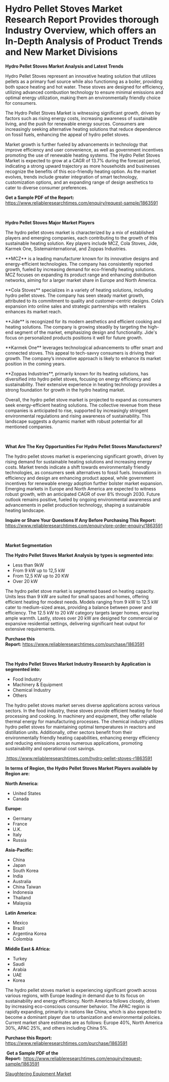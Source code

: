<p><h1>Hydro Pellet Stoves Market Research Report Provides thorough Industry Overview, which offers an In-Depth Analysis of Product Trends and New Market Divisions</h1></p><p><strong>Hydro Pellet Stoves Market Analysis and Latest Trends</strong></p>
<p><p>Hydro Pellet Stoves represent an innovative heating solution that utilizes pellets as a primary fuel source while also functioning as a boiler, providing both space heating and hot water. These stoves are designed for efficiency, utilizing advanced combustion technology to ensure minimal emissions and optimal energy utilization, making them an environmentally friendly choice for consumers.</p><p>The Hydro Pellet Stoves Market is witnessing significant growth, driven by factors such as rising energy costs, increasing awareness of sustainable living, and the push for renewable energy sources. Consumers are increasingly seeking alternative heating solutions that reduce dependence on fossil fuels, enhancing the appeal of hydro pellet stoves. </p><p>Market growth is further fueled by advancements in technology that improve efficiency and user convenience, as well as government incentives promoting the use of renewable heating systems. The Hydro Pellet Stoves Market is expected to grow at a CAGR of 13.7% during the forecast period, indicating a strong upward trajectory as more households and businesses recognize the benefits of this eco-friendly heating option. As the market evolves, trends include greater integration of smart technology, customization options, and an expanding range of design aesthetics to cater to diverse consumer preferences.</p></p>
<p><strong>Get a Sample PDF of the Report:&nbsp;</strong> <a href="https://www.reliableresearchtimes.com/enquiry/request-sample/1863591?utm_campaign=2205&utm_medium=2&utm_source=Github&utm_content=ia&utm_term=10042025&utm_id=hydro-pellet-stoves">https://www.reliableresearchtimes.com/enquiry/request-sample/1863591</a></p>
<p>&nbsp;</p>
<p><strong>Hydro Pellet Stoves Major Market Players</strong></p>
<p><p>The hydro pellet stoves market is characterized by a mix of established players and emerging companies, each contributing to the growth of this sustainable heating solution. Key players include MCZ, Cola Stoves, Jide, Karmek One, Sistemainternational, and Zoppas Industries.</p><p>**MCZ** is a leading manufacturer known for its innovative designs and energy-efficient technologies. The company has consistently reported growth, fueled by increasing demand for eco-friendly heating solutions. MCZ focuses on expanding its product range and enhancing distribution networks, aiming for a larger market share in Europe and North America.</p><p>**Cola Stoves** specializes in a variety of heating solutions, including hydro pellet stoves. The company has seen steady market growth, attributed to its commitment to quality and customer-centric designs. Cola’s expansion into online sales and strategic partnerships with retailers enhances its market reach.</p><p>**Jide** is recognized for its modern aesthetics and efficient cooking and heating solutions. The company is growing steadily by targeting the high-end segment of the market, emphasizing design and functionality. Jide's focus on personalized products positions it well for future growth.</p><p>**Karmek One** leverages technological advancements to offer smart and connected stoves. This appeal to tech-savvy consumers is driving their growth. The company’s innovative approach is likely to enhance its market position in the coming years.</p><p>**Zoppas Industries**, primarily known for its heating solutions, has diversified into hydro pellet stoves, focusing on energy efficiency and sustainability. Their extensive experience in heating technology provides a strong foundation for growth in the hydro heating market.</p><p>Overall, the hydro pellet stove market is projected to expand as consumers seek energy-efficient heating solutions. The collective revenue from these companies is anticipated to rise, supported by increasingly stringent environmental regulations and rising awareness of sustainability. This landscape suggests a dynamic market with robust potential for all mentioned companies.</p></p>
<p>&nbsp;</p>
<p><strong>What Are The Key Opportunities For Hydro Pellet Stoves Manufacturers?</strong></p>
<p><p>The hydro pellet stoves market is experiencing significant growth, driven by rising demand for sustainable heating solutions and increasing energy costs. Market trends indicate a shift towards environmentally friendly technologies, as consumers seek alternatives to fossil fuels. Innovations in efficiency and design are enhancing product appeal, while government incentives for renewable energy adoption further bolster market expansion. Emerging markets in Europe and North America are expected to witness robust growth, with an anticipated CAGR of over 8% through 2030. Future outlook remains positive, fueled by ongoing environmental awareness and advancements in pellet production technology, shaping a sustainable heating landscape.</p></p>
<p><strong>Inquire or Share Your Questions If Any Before Purchasing This Report:</strong> <a href="https://www.reliableresearchtimes.com/enquiry/pre-order-enquiry/1863591?utm_campaign=2205&utm_medium=2&utm_source=Github&utm_content=ia&utm_term=10042025&utm_id=hydro-pellet-stoves">https://www.reliableresearchtimes.com/enquiry/pre-order-enquiry/1863591</a></p>
<p>&nbsp;</p>
<p><strong>Market Segmentation</strong></p>
<p><strong>The Hydro Pellet Stoves Market Analysis by types is segmented into:</strong></p>
<p><ul><li>Less than 9kW</li><li>From 9 kW up to 12,5 kW</li><li>From 12,5 KW up to 20 KW</li><li>Over 20 kW</li></ul></p>
<p><p>The hydro pellet stove market is segmented based on heating capacity. Units less than 9 kW are suited for small spaces and homes, offering efficient heating for modest needs. Models ranging from 9 kW to 12.5 kW cater to medium-sized areas, providing a balance between power and efficiency. The 12.5 kW to 20 kW category targets larger homes, ensuring ample warmth. Lastly, stoves over 20 kW are designed for commercial or expansive residential settings, delivering significant heat output for extensive requirements.</p></p>
<p><strong>Purchase this Report:&nbsp;</strong><a href="https://www.reliableresearchtimes.com/purchase/1863591?utm_campaign=2205&utm_medium=2&utm_source=Github&utm_content=ia&utm_term=10042025&utm_id=hydro-pellet-stoves">https://www.reliableresearchtimes.com/purchase/1863591</a></p>
<p>&nbsp;</p>
<p><strong>The Hydro Pellet Stoves Market Industry Research by Application is segmented into:</strong></p>
<p><ul><li>Food Industry</li><li>Machinery & Equipment</li><li>Chemical Industry</li><li>Others</li></ul></p>
<p><p>The hydro pellet stoves market serves diverse applications across various sectors. In the food industry, these stoves provide efficient heating for food processing and cooking. In machinery and equipment, they offer reliable thermal energy for manufacturing processes. The chemical industry utilizes hydro pellet stoves for maintaining optimal temperatures in reactors and distillation units. Additionally, other sectors benefit from their environmentally friendly heating capabilities, enhancing energy efficiency and reducing emissions across numerous applications, promoting sustainability and operational cost savings.</p></p>
<p><a href="https://www.reliableresearchtimes.com/hydro-pellet-stoves-r1863591?utm_campaign=2205&utm_medium=2&utm_source=Github&utm_content=ia&utm_term=10042025&utm_id=hydro-pellet-stoves">&nbsp;https://www.reliableresearchtimes.com/hydro-pellet-stoves-r1863591</a></p>
<p><strong>In terms of Region, the Hydro Pellet Stoves Market Players available by Region are:</strong></p>
<p>
    <p> <strong> North America: </strong>
        <ul>
            <li>United States</li>
            <li>Canada</li>
        </ul>
        </p> 
    <p> <strong> Europe: </strong>
        <ul>
            <li>Germany</li>
            <li>France</li>
            <li>U.K.</li>
            <li>Italy</li>
            <li>Russia</li>
        </ul>
        </p> 
    <p> <strong> Asia-Pacific: </strong>
        <ul>
            <li>China</li>
            <li>Japan</li>
            <li>South Korea</li>
            <li>India</li>
            <li>Australia</li>
            <li>China Taiwan</li>
            <li>Indonesia</li>
            <li>Thailand</li>
            <li>Malaysia</li>
        </ul>
        </p> 
    <p> <strong> Latin America: </strong>
        <ul>
            <li>Mexico</li>
            <li>Brazil</li>
            <li>Argentina Korea</li>
            <li>Colombia</li>
        </ul>
        </p> 
    <p> <strong> Middle East & Africa: </strong>
        <ul>
            <li>Turkey</li>
            <li>Saudi</li>
            <li>Arabia</li>
            <li>UAE</li>
            <li>Korea</li>
        </ul>
    </p>
    </p>
<p><p>The hydro pellet stoves market is experiencing significant growth across various regions, with Europe leading in demand due to its focus on sustainability and energy efficiency. North America follows closely, driven by increasing eco-conscious consumer behavior. The APAC region is rapidly expanding, primarily in nations like China, which is also expected to become a dominant player due to urbanization and environmental policies. Current market share estimates are as follows: Europe 40%, North America 30%, APAC 25%, and others including China 5%.</p></p>
<p><strong>Purchase this Report: </strong><a href="https://www.reliableresearchtimes.com/purchase/1863591?utm_campaign=2205&utm_medium=2&utm_source=Github&utm_content=ia&utm_term=10042025&utm_id=hydro-pellet-stoves">https://www.reliableresearchtimes.com/purchase/1863591</a></p>
<p>&nbsp;<strong>Get a Sample PDF of the Report:&nbsp;&nbsp;</strong><a href="https://www.reliableresearchtimes.com/enquiry/request-sample/1863591?utm_campaign=2205&utm_medium=2&utm_source=Github&utm_content=ia&utm_term=10042025&utm_id=hydro-pellet-stoves">https://www.reliableresearchtimes.com/enquiry/request-sample/1863591</a></p>
<p><strong></strong></p>
<p><p><a href="https://github.com/roceljiabur/Market-Research-Report-List-1/blob/main/slaughtering-equipment-market.md?utm_campaign=2205&utm_medium=2&utm_source=Github&utm_content=ia&utm_term=10042025&utm_id=hydro-pellet-stoves">Slaughtering Equipment Market</a></p></p>